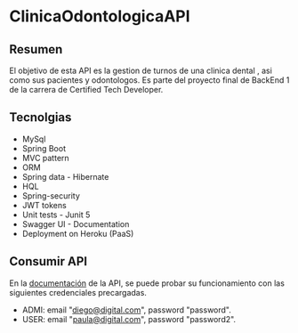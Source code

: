 # ClinicaOdontologicaAPI

## Resumen

El objetivo de esta API es la gestion de turnos de una clinica dental , asi como sus pacientes y odontologos.
Es parte del proyecto final de BackEnd 1 de la carrera de Certified Tech Developer.

## Tecnolgias

* MySql
* Spring Boot
* MVC pattern
* ORM
* Spring data - Hibernate
* HQL
* Spring-security
* JWT tokens
* Unit tests - Junit 5
* Swagger UI - Documentation
* Deployment on Heroku (PaaS)

## Consumir API

En la [documentación](https://api-clinica-dental.herokuapp.com/swagger-ui/index.html) de la API, se puede probar su funcionamiento con las siguientes credenciales precargadas.

- ADMI: email "diego@digital.com", password "password".
- USER: email "paula@digital.com", password "password2".


